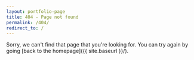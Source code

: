 ```yaml
---
layout: portfolio-page
title: 404 - Page not found
permalink: /404/
redirect_to: /
---
```


Sorry, we can't find that page that you're looking for. You can try again by going [back to the homepage]({{ site.baseurl }}/).
